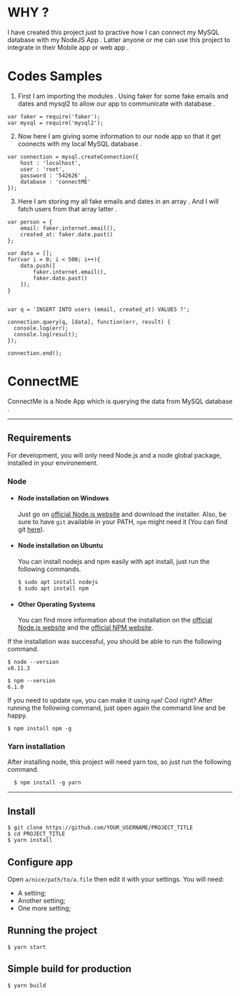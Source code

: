 # WHY ?
I have created this project just to practive how I can connect my MySQL database with my NodeJS App . Latter anyone or me can use this project to integrate in their Mobile app or web app . 

# Codes Samples
1. First I am importing the modules . Using faker for some fake emails and dates and mysql2 to allow our app to communicate with database . 
```
var faker = require('faker');
var mysql = require('mysql2');
```
2. Now here I am giving some information to our node app so that it get coonects with my local MySQL database . 
```
var connection = mysql.createConnection({
    host : 'localhost',
    user : 'root',
    password : '542626' ,
    database : 'connectME'
});  
```
3. Here I am storing my all fake emails and dates in an array . And I will fatch users from that array latter . 
```
var person = {
    email: faker.internet.email(),
    created_at: faker.date.past()
};

var data = [];
for(var i = 0; i < 500; i++){
    data.push([
        faker.internet.email(),
        faker.date.past()
    ]);
}


var q = 'INSERT INTO users (email, created_at) VALUES ?';

connection.query(q, [data], function(err, result) {
  console.log(err);
  console.log(result);
});

connection.end();
```
# ConnectME

ConnectMe is a Node App which is querying the data from MySQL database . 

---
## Requirements

For development, you will only need Node.js and a node global package, installed in your environement.

### Node
- #### Node installation on Windows

  Just go on [official Node.js website](https://nodejs.org/) and download the installer.
Also, be sure to have `git` available in your PATH, `npm` might need it (You can find git [here](https://git-scm.com/)).

- #### Node installation on Ubuntu

  You can install nodejs and npm easily with apt install, just run the following commands.

      $ sudo apt install nodejs
      $ sudo apt install npm

- #### Other Operating Systems
  You can find more information about the installation on the [official Node.js website](https://nodejs.org/) and the [official NPM website](https://npmjs.org/).

If the installation was successful, you should be able to run the following command.

    $ node --version
    v8.11.3

    $ npm --version
    6.1.0

If you need to update `npm`, you can make it using `npm`! Cool right? After running the following command, just open again the command line and be happy.

    $ npm install npm -g

###
### Yarn installation
  After installing node, this project will need yarn too, so just run the following command.

      $ npm install -g yarn

---

## Install

    $ git clone https://github.com/YOUR_USERNAME/PROJECT_TITLE
    $ cd PROJECT_TITLE
    $ yarn install

## Configure app

Open `a/nice/path/to/a.file` then edit it with your settings. You will need:

- A setting;
- Another setting;
- One more setting;

## Running the project

    $ yarn start

## Simple build for production

    $ yarn build
